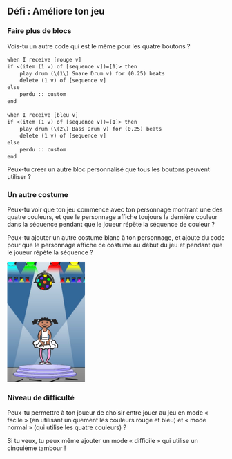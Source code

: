 ## Défi : Améliore ton jeu

### Faire plus de blocs

Vois-tu un autre code qui est le même pour les quatre boutons ?

```blocks3
when I receive [rouge v]
if <(item (1 v) of [sequence v])=[1]> then
	play drum (\(1\) Snare Drum v) for (0.25) beats
	delete (1 v) of [sequence v]
else
	perdu :: custom
end

when I receive [bleu v]
if <(item (1 v) of [sequence v])=[1]> then
	play drum (\(2\) Bass Drum v) for (0.25) beats
	delete (1 v) of [sequence v]
else
	perdu :: custom
end
```

Peux-tu créer un autre bloc personnalisé que tous les boutons peuvent utiliser ?

### Un autre costume

Peux-tu voir que ton jeu commence avec ton personnage montrant une des quatre couleurs, et que le personnage affiche toujours la dernière couleur dans la séquence pendant que le joueur répète la séquence de couleur ?

Peux-tu ajouter un autre costume blanc à ton personnage, et ajoute du code pour que le personnage affiche ce costume au début du jeu et pendant que le joueur répète la séquence ?

![capture d'écran](images/colour-white.png)

### Niveau de difficulté

Peux-tu permettre à ton joueur de choisir entre jouer au jeu en mode « facile » (en utilisant uniquement les couleurs rouge et bleu) et « mode normal » (qui utilise les quatre couleurs) ?

Si tu veux, tu peux même ajouter un mode « difficile » qui utilise un cinquième tambour !